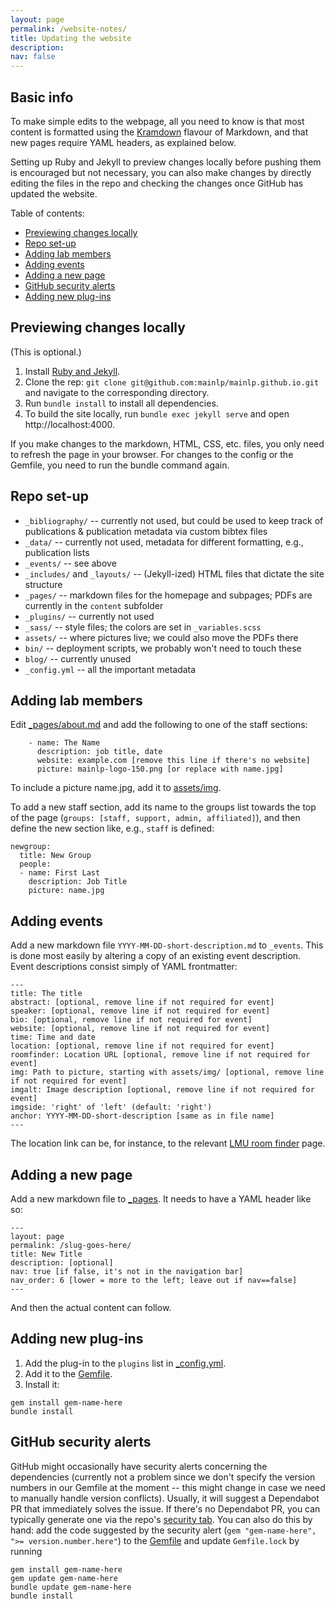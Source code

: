 ```yaml
---
layout: page
permalink: /website-notes/
title: Updating the website
description: 
nav: false
---
```


## Basic info

To make simple edits to the webpage, all you need to know is that most content is formatted using the [Kramdown](https://kramdown.gettalong.org/quickref.html) flavour of Markdown, and that new pages require YAML headers, as explained below.

Setting up Ruby and Jekyll to preview changes locally before pushing them is encouraged but not necessary, you can also make changes by directly editing the files in the repo and checking the changes once GitHub has updated the website.

Table of contents:
- [Previewing changes locally](#previewing-changes-locally)
- [Repo set-up](#repo-set-up)
- [Adding lab members](#adding-lab-members)
- [Adding events](#adding-events)
- [Adding a new page](#adding-a-new-page)
- [GitHub security alerts](#github-security-alerts)
- [Adding new plug-ins](#adding-new-plug-ins)

## Previewing changes locally

(This is optional.)

1. Install [Ruby and Jekyll](https://jekyllrb.com/docs/installation/#guides).
2. Clone the rep: `git clone git@github.com:mainlp/mainlp.github.io.git` and navigate to the corresponding directory.
3. Run `bundle install` to install all dependencies.
4. To build the site locally, run `bundle exec jekyll serve` and open http://localhost:4000.

If you make changes to the markdown, HTML, CSS, etc. files, you only need to refresh the page in your browser. For changes to the config or the Gemfile, you need to run the bundle command again.

## Repo set-up

- `_bibliography/` -- currently not used, but could be used to keep track of publications & publication metadata via custom bibtex files
- `_data/` -- currently not used, metadata for different formatting, e.g., publication lists
- `_events/` -- see above
- `_includes/` and `_layouts/` -- (Jekyll-ized) HTML files that dictate the site structure
- `_pages/` -- markdown files for the homepage and subpages; PDFs are currently in the `content` subfolder
- `_plugins/` -- currently not used
- `_sass/` -- style files; the colors are set in `_variables.scss`
- `assets/` -- where pictures live; we could also move the PDFs there
- `bin/` -- deployment scripts, we probably won't need to touch these
- `blog/` -- currently unused
- `_config.yml` -- all the important metadata

## Adding lab members

Edit [_pages/about.md](https://github.com/mainlp/mainlp.github.io/blob/main/_pages/about.md) and add the following to one of the staff sections:

```
    - name: The Name
      description: job title, date
      website: example.com [remove this line if there's no website]
      picture: mainlp-logo-150.png [or replace with name.jpg]
```

To include a picture name.jpg, add it to [assets/img](https://github.com/mainlp/mainlp.github.io/tree/main/assets/img).

To add a new staff section, add its name to the groups list towards the top of the page (`groups: [staff, support, admin, affiliated]`), and then define the new section like, e.g., `staff` is defined:

```
newgroup:
  title: New Group
  people:
  - name: First Last
    description: Job Title
    picture: name.jpg
```

## Adding events

Add a new markdown file `YYYY-MM-DD-short-description.md` to `_events`. This is done most easily by altering a copy of an existing event description. Event descriptions consist simply of YAML frontmatter:

```
---
title: The title
abstract: [optional, remove line if not required for event]
speaker: [optional, remove line if not required for event]
bio: [optional, remove line if not required for event]
website: [optional, remove line if not required for event]
time: Time and date
location: [optional, remove line if not required for event]
roomfinder: Location URL [optional, remove line if not required for event]
img: Path to picture, starting with assets/img/ [optional, remove line if not required for event]
imgalt: Image description [optional, remove line if not required for event]
imgside: 'right' of 'left' (default: 'right')
anchor: YYYY-MM-DD-short-description [same as in file name]
---
```

The location link can be, for instance, to the relevant [LMU room finder](https://www.lmu.de/raumfinder/#/) page.

## Adding a new page

Add a new markdown file to [_pages](https://github.com/mainlp/mainlp.github.io/tree/main/_pages).
It needs to have a YAML header like so:
```
---
layout: page
permalink: /slug-goes-here/
title: New Title
description: [optional]
nav: true [if false, it's not in the navigation bar]
nav_order: 6 [lower = more to the left; leave out if nav==false]
---
```

And then the actual content can follow.

## Adding new plug-ins

1. Add the plug-in to the `plugins` list in [_config.yml](https://github.com/mainlp/mainlp.github.io/blob/main/_config.yml).
2. Add it to the [Gemfile](https://github.com/mainlp/mainlp.github.io/blob/main/Gemfile).
3. Install it:
```
gem install gem-name-here
bundle install
```

## GitHub security alerts

GitHub might occasionally have security alerts concerning the dependencies (currently not a problem since we don't specify the version numbers in our Gemfile at the moment -- this might change in case we need to manually handle version conflicts). Usually, it will suggest a Dependabot PR that immediately solves the issue.
If there's no Dependabot PR, you can typically generate one via the repo's [security tab](https://github.com/mainlp/mainlp.github.io/security). 
You can also do this by hand: add the code suggested by the security alert (`gem "gem-name-here", ">= version.number.here"`) to the [Gemfile](https://github.com/mainlp/mainlp.github.io/blob/main/Gemfile) and update `Gemfile.lock` by running
```
gem install gem-name-here
gem update gem-name-here
bundle update gem-name-here
bundle install
```

